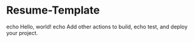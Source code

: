 # Resume-Template
echo Hello, world!
echo Add other actions to build,
echo test, and deploy your project.
